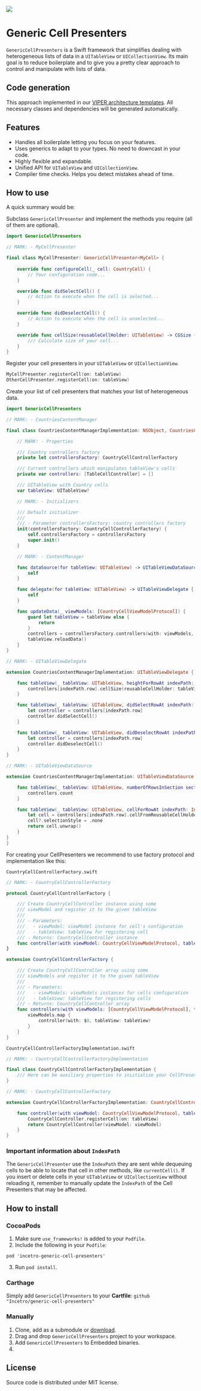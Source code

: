 ![](generic-cell-presenters.png)

# Generic Cell Presenters

`GenericCellPresenters` is a Swift framework that simplifies dealing with heterogeneous lists of data in a `UITableView` or `UICollectionView`. Its main goal is to reduce boilerplate and to give you a pretty clear approach to control and manipulate with lists of data. 

## Code generation
This approach implemented in our [VIPER architecture templates](https://github.com/Incetro/generamba-templates). All necessary classes and dependencies will be generated automatically.

## Features
- Handles all boilerplate letting you focus on your features.
- Uses generics to adapt to your types. No need to downcast in your code.
- Highly flexible and expandable.
- Unified API for `UITableView` and `UICollectionView`.
- Compiler time checks. Helps you detect mistakes ahead of time.

## How to use

A quick summary would be:

Subclass `GenericCellPresenter` and implement the methods you require (all of them are optional).

```swift
import GenericCellPresenters

// MARK: - MyCellPresenter

final class MyCellPresenter: GenericCellPresenter<MyCell> {
    
    override func configureCell(_ cell: CountryCell) {
        // Your configuration code...
    }

    override func didSelectCell() {
        // Action to execute when the cell is selected...
    }

    override func didDeselectCell() {
        // Action to execute when the cell is unselected...
    }

    override func cellSize(reusableCellHolder: UITableView) -> CGSize {
        /// Calculate size of your cell...
    }
}
```

Register your cell presenters in your `UITableView` or `UICollectionView`.

```swift
MyCellPresenter.registerCell(on: tableView)
OtherCellPresenter.registerCell(on: tableView)
```

Create your list of cell presenters that matches your list of heterogeneous data.

```swift
import GenericCellPresenters

// MARK: - CountriesContentManager

final class CountriesContentManagerImplementation: NSObject, CountriesContentManager {

    // MARK: - Properties

    /// Country controllers factory
    private let controllersFactory: CountryCellControllerFactory

    /// Current controllers which manipulates tableView's cells
    private var controllers: [TableCellController] = []

    /// UITableView with Country cells
    var tableView: UITableView?

    // MARK: - Initializers

    /// Default initializer
    ///
    /// - Parameter controllersFactory: country controllers factory
    init(controllersFactory: CountryCellControllerFactory) {
        self.controllersFactory = controllersFactory
        super.init()
    }

    // MARK: - ContentManager

    func dataSource(for tableView: UITableView) -> UITableViewDataSource {
        self
    }

    func delegate(for tableView: UITableView) -> UITableViewDelegate {
        self
    }

    func updateData(_ viewModels: [CountryCellViewModelProtocol]) {
        guard let tableView = tableView else {
            return
        }
        controllers = controllersFactory.controllers(with: viewModels, tableView: tableView)
        tableView.reloadData()
    }
}

// MARK: - UITableViewDelegate

extension CountriesContentManagerImplementation: UITableViewDelegate {

    func tableView(_ tableView: UITableView, heightForRowAt indexPath: IndexPath) -> CGFloat {
        controllers[indexPath.row].cellSize(reusableCellHolder: tableView).height
    }

    func tableView(_ tableView: UITableView, didSelectRowAt indexPath: IndexPath) {
        let controller = controllers[indexPath.row]
        controller.didSelectCell()
    }

    func tableView(_ tableView: UITableView, didDeselectRowAt indexPath: IndexPath) {
        let controller = controllers[indexPath.row]
        controller.didDeselectCell()
    }
}

// MARK: - UITableViewDataSource

extension CountriesContentManagerImplementation: UITableViewDataSource {

    func tableView(_ tableView: UITableView, numberOfRowsInSection section: Int) -> Int {
        controllers.count
    }

    func tableView(_ tableView: UITableView, cellForRowAt indexPath: IndexPath) -> UITableViewCell {
        let cell = controllers[indexPath.row].cellFromReusableCellHolder(tableView, forIndexPath: indexPath) as? CountryCell
        cell?.selectionStyle = .none
        return cell.unwrap()
    }
}
}
```

For creating your CellPresenters we recommend to use factory protocol and implementation like this:

`CountryCellControllerFactory.swift`

```swift
// MARK: - CountryCellControllerFactory

protocol CountryCellControllerFactory {

    /// Create CountryCellController instance using some
    /// viewModel and register it to the given tableView
    ///
    /// - Parameters:
    ///   - viewModel: viewModel instance for cell's configuration
    ///   - tableView: tableView for registering cell
    /// - Returns: CountryCellController instance
    func controller(with viewModel: CountryCellViewModelProtocol, tableView: UITableView) -> CountryCellController
}

extension CountryCellControllerFactory {

    /// Create CountryCellController array using some
    /// viewModels and register it to the given tableView
    ///
    /// - Parameters:
    ///   - viewModels: viewModels instances for cells configuration
    ///   - tableView: tableView for registering cells
    /// - Returns: CountryCellController array
    func controllers(with viewModels: [CountryCellViewModelProtocol], tableView: UITableView) -> [CountryCellController] {
        viewModels.map {
            controller(with: $0, tableView: tableView)
        }
    }
}
```

`CountryCellControllerFactoryImplementation.swift`

```swift
// MARK: - CountryCellControllerFactoryImplementation

final class CountryCellControllerFactoryImplementation {
    /// Here can be auxiliary properties to iniitialize your CellPresenter in the method below
}

// MARK: - CountryCellControllerFactory

extension CountryCellControllerFactoryImplementation: CountryCellControllerFactory {

    func controller(with viewModel: CountryCellViewModelProtocol, tableView: UITableView) -> CountryCellController {
        CountryCellController.registerCell(on: tableView)
        return CountryCellController(viewModel: viewModel)
    }
}
```

### Important information about `IndexPath`
The `GenericCellPresenter` use the `IndexPath` they are sent while dequeuing cells to be able to locate that cell in other methods, like `currentCell()`. If you insert or delete cells in your `UITableView` or `UICollectionView` without reloading it, remember to manually update the `IndexPath` of the Cell Presenters that may be affected.

## How to install
### CocoaPods
1. Make sure `use_frameworks!` is added to your `Podfile`.
2. Include the following in your `Podfile`:
```
pod 'incetro-generic-cell-presenters'
```
3. Run `pod install`.

### Carthage
Simply add `GenericCellPresenters` to your **Cartfile**: `github "Incetro/generic-cell-presenters"`

### Manually
1. Clone, add as a submodule or [download](https://github.com/Incetro/generic-cell-presenters/archive/master.zip).
2. Drag and drop `GenericCellPresenters` project to your workspace.
3. Add `GenericCellPresenters` to Embedded binaries.
4. 
## License
Source code is distributed under MIT license.
